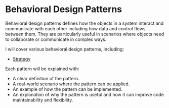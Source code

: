 # Behavioral Design Patterns

Behavioral design patterns defines how the objects in a system interact and communicate with each other including how data and control flows between them. They are particularly useful in scenarios where objects need to collaborate or communicate in complex ways.

I will cover various behavioral design patterns, including:

-   [Strategy](./Strategy/README.md)

Each pattern will be explained with:

-   A clear definition of the pattern.
-   A real-world scenario where the pattern can be applied.
-   An example of how the pattern can be implemented.
-   An explanation of why the pattern is useful and how it can improve code maintainability and flexibility.
